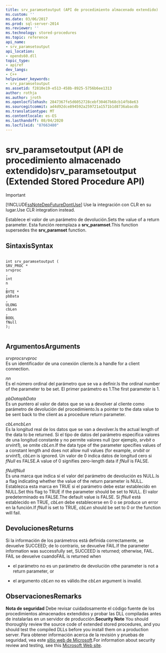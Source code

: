 ```yaml
---
title: srv_paramsetoutput (API de procedimiento almacenado extendido) | Microsoft Docs
ms.custom: ''
ms.date: 03/06/2017
ms.prod: sql-server-2014
ms.reviewer: ''
ms.technology: stored-procedures
ms.topic: reference
api_name:
- srv_paramsetoutput
api_location:
- opends60.dll
topic_type:
- apiref
dev_langs:
- C++
helpviewer_keywords:
- srv_paramsetoutput
ms.assetid: f2810e19-e513-458b-8925-5756b6ee1313
author: rothja
ms.author: jroth
ms.openlocfilehash: 2847367fe5d6052728cebf30467b68cb14fb8e63
ms.sourcegitcommit: ad4d92dce894592a259721a1571b1d8736abacdb
ms.translationtype: MT
ms.contentlocale: es-ES
ms.lasthandoff: 08/04/2020
ms.locfileid: "87663480"
---
```

# <a name="srv_paramsetoutput-extended-stored-procedure-api"></a><span data-ttu-id="d1552-102">srv_paramsetoutput (API de procedimiento almacenado extendido)</span><span class="sxs-lookup"><span data-stu-id="d1552-102">srv_paramsetoutput (Extended Stored Procedure API)</span></span>
    
> [!IMPORTANT]  
>  [!INCLUDE[ssNoteDepFutureDontUse](../../includes/ssnotedepfuturedontuse-md.md)] <span data-ttu-id="d1552-103">Use la integración con CLR en su lugar.</span><span class="sxs-lookup"><span data-stu-id="d1552-103">Use CLR integration instead.</span></span>  
  
 <span data-ttu-id="d1552-104">Establece el valor de un parámetro de devolución.</span><span class="sxs-lookup"><span data-stu-id="d1552-104">Sets the value of a return parameter.</span></span> <span data-ttu-id="d1552-105">Esta función reemplaza a **srv_paramset**.</span><span class="sxs-lookup"><span data-stu-id="d1552-105">This function supersedes the **srv_paramset** function.</span></span>  
  
## <a name="syntax"></a><span data-ttu-id="d1552-106">Sintaxis</span><span class="sxs-lookup"><span data-stu-id="d1552-106">Syntax</span></span>  
  
```  
  
int srv_paramsetoutput (  
SRV_PROC *  
srvproc  
,  
int  
n  
,  
BYTE *  
pbData  
,  
ULONG   
cbLen  
,  
BOOL  
fNull   
);  
  
```  
  
## <a name="arguments"></a><span data-ttu-id="d1552-107">Argumentos</span><span class="sxs-lookup"><span data-stu-id="d1552-107">Arguments</span></span>  
 <span data-ttu-id="d1552-108">*srvproc*</span><span class="sxs-lookup"><span data-stu-id="d1552-108">*srvproc*</span></span>  
 <span data-ttu-id="d1552-109">Es un identificador de una conexión cliente.</span><span class="sxs-lookup"><span data-stu-id="d1552-109">Is a handle for a client connection.</span></span>  
  
 <span data-ttu-id="d1552-110">*n*</span><span class="sxs-lookup"><span data-stu-id="d1552-110">*n*</span></span>  
 <span data-ttu-id="d1552-111">Es el número ordinal del parámetro que se va a definir.</span><span class="sxs-lookup"><span data-stu-id="d1552-111">Is the ordinal number of the parameter to be set.</span></span> <span data-ttu-id="d1552-112">El primer parámetro es 1.</span><span class="sxs-lookup"><span data-stu-id="d1552-112">The first parameter is 1.</span></span>  
  
 <span data-ttu-id="d1552-113">*pbData*</span><span class="sxs-lookup"><span data-stu-id="d1552-113">*pbData*</span></span>  
 <span data-ttu-id="d1552-114">Es un puntero al valor de datos que se va a devolver al cliente como parámetro de devolución del procedimiento.</span><span class="sxs-lookup"><span data-stu-id="d1552-114">Is a pointer to the data value to be sent back to the client as a procedure return parameter.</span></span>  
  
 <span data-ttu-id="d1552-115">*cbLen*</span><span class="sxs-lookup"><span data-stu-id="d1552-115">*cbLen*</span></span>  
 <span data-ttu-id="d1552-116">Es la longitud real de los datos que se van a devolver.</span><span class="sxs-lookup"><span data-stu-id="d1552-116">Is the actual length of the data to be returned.</span></span> <span data-ttu-id="d1552-117">Si el tipo de datos del parámetro especifica valores de una longitud constante y no permite valores null (por ejemplo, *srvbit* o *srvint1*), se omite *cbLen*.</span><span class="sxs-lookup"><span data-stu-id="d1552-117">If the data type of the parameter specifies values of a constant length and does not allow null values (for example, *srvbit* or *srvint1*), *cbLen* is ignored.</span></span> <span data-ttu-id="d1552-118">Un valor de 0 indica datos de longitud cero si *fNull* es FALSE.</span><span class="sxs-lookup"><span data-stu-id="d1552-118">A value of 0 signifies zero-length data if *fNull* is FALSE.</span></span>  
  
 <span data-ttu-id="d1552-119">*fNull*</span><span class="sxs-lookup"><span data-stu-id="d1552-119">*fNull*</span></span>  
 <span data-ttu-id="d1552-120">Es una marca que indica si el valor del parámetro de devolución es NULL.</span><span class="sxs-lookup"><span data-stu-id="d1552-120">Is a flag indicating whether the value of the return parameter is NULL.</span></span> <span data-ttu-id="d1552-121">Establezca esta marca en TRUE si el parámetro debe estar establecido en NULL.</span><span class="sxs-lookup"><span data-stu-id="d1552-121">Set this flag to TRUE if the parameter should be set to NULL.</span></span> <span data-ttu-id="d1552-122">El valor predeterminado es FALSE.</span><span class="sxs-lookup"><span data-stu-id="d1552-122">The default value is FALSE.</span></span> <span data-ttu-id="d1552-123">Si *fNull* está establecido en TRUE, *cbLen* debe establecerse en 0 o se produce un error en la función.</span><span class="sxs-lookup"><span data-stu-id="d1552-123">If *fNull* is set to TRUE, *cbLen* should be set to 0 or the function will fail.</span></span>  
  
## <a name="returns"></a><span data-ttu-id="d1552-124">Devoluciones</span><span class="sxs-lookup"><span data-stu-id="d1552-124">Returns</span></span>  
 <span data-ttu-id="d1552-125">Si la información de los parámetros está definida correctamente, se devuelve SUCCEED; de lo contrario, se devuelve FAIL.</span><span class="sxs-lookup"><span data-stu-id="d1552-125">If the parameter information was successfully set, SUCCEED is returned; otherwise, FAIL.</span></span> <span data-ttu-id="d1552-126">FAIL se devuelve cuando</span><span class="sxs-lookup"><span data-stu-id="d1552-126">FAIL is returned when</span></span>  
  
-   <span data-ttu-id="d1552-127">el parámetro no es un parámetro de devolución o</span><span class="sxs-lookup"><span data-stu-id="d1552-127">the parameter is not a return parameter, or</span></span>  
  
-   <span data-ttu-id="d1552-128">el argumento *cbLen* no es válido.</span><span class="sxs-lookup"><span data-stu-id="d1552-128">the *cbLen* argument is invalid.</span></span>  
  
## <a name="remarks"></a><span data-ttu-id="d1552-129">Observaciones</span><span class="sxs-lookup"><span data-stu-id="d1552-129">Remarks</span></span>  
 <span data-ttu-id="d1552-130">**Nota de seguridad** Debe revisar cuidadosamente el código fuente de los procedimientos almacenados extendidos y probar las DLL compiladas antes de instalarlas en un servidor de producción.</span><span class="sxs-lookup"><span data-stu-id="d1552-130">**Security Note** You should thoroughly review the source code of extended stored procedures, and you should test the compiled DLLs before you install them on a production server.</span></span> <span data-ttu-id="d1552-131">Para obtener información acerca de la revisión y pruebas de seguridad, vea este [sitio web de Microsoft](https://go.microsoft.com/fwlink/?LinkID=54761&amp;clcid=0x409https://msdn.microsoft.com/security/).</span><span class="sxs-lookup"><span data-stu-id="d1552-131">For information about security review and testing, see this [Microsoft Web site](https://go.microsoft.com/fwlink/?LinkID=54761&amp;clcid=0x409https://msdn.microsoft.com/security/).</span></span>  
  
  
